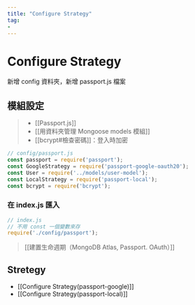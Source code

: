```yaml
---
title: "Configure Strategy"
tag: 
- 
---
```

# Configure Strategy
新增 config 資料夾，新增 passport.js 檔案 

## 模組設定
>- [[Passport.js]]
>- [[用資料夾管理 Mongoose models 模組]]
>- [[bcrypt#檢查密碼]]：登入時加密
```js
// config/passport.js
const passport = require('passport');
const GoogleStrategy = require('passport-google-oauth20');
const User = require('../models/user-model');
const LocalStrategy = require('passport-local');
const bcrypt = require('bcrypt');
```

### 在 index.js 匯入
```js
// index.js
// 不用 const 一個變數來存
require('./config/passport');
```
>[[建置生命週期（MongoDB Atlas, Passport. OAuth）]]

## Stretegy
- [[Configure Strategy(passport-google)]]
- [[Configure Strategy(passport-local)]]